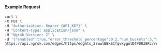 <!-- Code generated for API Clients. DO NOT EDIT. -->

#### Example Request

```bash
curl \
-X PUT \
-H "Authorization: Bearer {API_KEY}" \
-H "Content-Type: application/json" \
-H "Ngrok-Version: 2" \
-d '{"enabled":true,"error_threshold_percentage":0.2,"num_buckets":5,"rolling_window":300,"tripped_duration":120,"volume_threshold":20}' \
https://api.ngrok.com/edges/https/edghts_2rwwlEBkSIfqvkygulD4P0038Rc/routes/edghtsrt_2rwwlLT9B8fI15HySKPP78KJBHV/circuit_breaker
```
